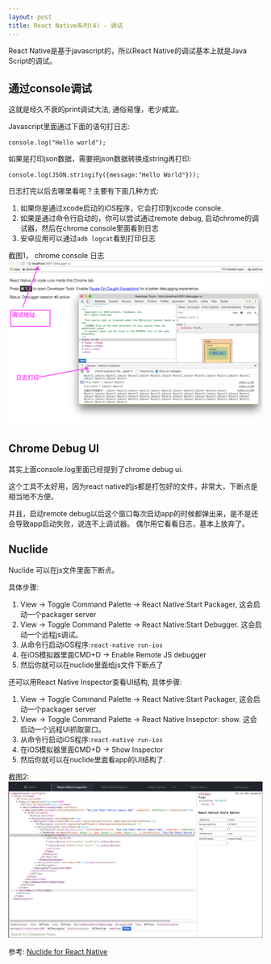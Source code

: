 ```yaml
---
layout: post
title: React Native系列(4) - 调试
---
```

React Native是基于javascript的，所以React Native的调试基本上就是Java Script的调试。

## 通过console调试
这就是经久不衰的print调试大法, 通俗易懂，老少咸宜。

Javascript里面通过下面的语句打日志:

```
console.log("Hello world");
```

如果是打印json数据，需要把json数据转换成string再打印:

```
console.log(JSON.stringify({message:"Hello World"}));
```

日志打完以后去哪里看呢？主要有下面几种方式:

1. 如果你是通过xcode启动的iOS程序，它会打印到xcode console.
2. 如果是通过命令行启动的，你可以尝试通过remote debug, 启动chrome的调试器，然后在chrome console里面看到日志
3. 安卓应用可以通过`adb logcat`看到打印日志

截图1， chrome console 日志
![chrome console 日志](../assets/img/consolelog.png)

## Chrome Debug UI
其实上面console.log里面已经提到了chrome debug ui.

 这个工具不太好用，因为react native的js都是打包好的文件，非常大，下断点是相当地不方便。
 
 并且，启动remote debug以后这个窗口每次启动app的时候都弹出来，是不是还会导致app启动失败，说连不上调试器。 偶尔用它看看日志，基本上放弃了。
 
## Nuclide
Nuclide 可以在js文件里面下断点。

具体步骤:
1. View -> Toggle Command Palette -> React Native:Start Packager, 这会启动一个packager server
2. View -> Toggle Command Palette -> React Native:Start Debugger. 这会启动一个远程js调试。
3. 从命令行启动iOS程序:`react-native run-ios`
4. 在iOS模拟器里面CMD+D -> Enable Remote JS debugger
5. 然后你就可以在nuclide里面给js文件下断点了

还可以用React Native Inspector查看UI结构, 具体步骤:

1. View -> Toggle Command Palette -> React Native:Start Packager, 这会启动一个packager server
2. View -> Toggle Command Palette -> React Native Insepctor: show. 这会启动一个远程UI抓取窗口。
3. 从命令行启动iOS程序:`react-native run-ios`
4. 在iOS模拟器里面CMD+D -> Show Inspector
5. 然后你就可以在nuclide里面看app的UI结构了.

截图2:
![React Native Inspector截图](../assets/img/feature-debugger-languages-react-native-element-inspector.png)


参考:
[Nuclide for React Native](https://nuclide.io/docs/platforms/react-native/)